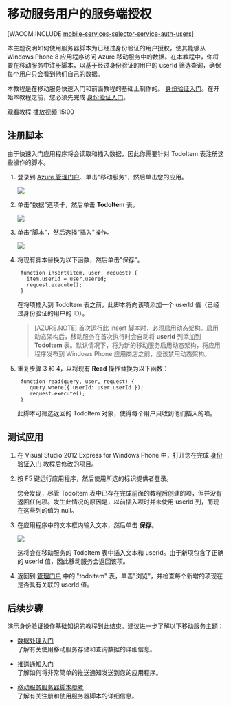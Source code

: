 <properties pageTitle="服务端授权 （Windows Phone） | 移动开发人员中心" metaKeywords="" description="了解如何在 Azure 移动服务的 JavaScript 后端对用户授权。" metaCanonical="" services="" documentationCenter="Mobile" title="Service-side authorization of Mobile Services users" authors="glenga" solutions="" manager="" editor="" />

# 移动服务用户的服务端授权

[WACOM.INCLUDE [mobile-services-selector-service-auth-users](../includes/mobile-services-selector-service-auth-users.md)]	


<div class="dev-onpage-video-clear clearfix">
<div class="dev-onpage-left-content">

<p>本主题说明如何使用服务器脚本为已经过身份验证的用户授权，使其能够从 Windows Phone 8 应用程序访问 Azure 移动服务中的数据。在本教程中，你将要在移动服务中注册脚本，以基于经过身份验证的用户的 userId 筛选查询，确保每个用户只会看到他们自己的数据。</p>
<p>本教程是在移动服务快速入门和前面教程的基础上制作的。 <a href="/zh-cn/documentation/articles/mobile-services-javascript-backend-windows-store-dotnet-get-started-with-users-wp8">身份验证入门</a>。在开始本教程之前，您必须先完成 <a href="/zh-cn/documentation/articles/mobile-services-javascript-backend-windows-store-dotnet-get-started-with-users-wp8">身份验证入门</a>。</p>
</div>
<div class="dev-onpage-video-wrapper"><a href="http://go.microsoft.com/fwlink/?LinkId=298630" target="_blank" class="label">观看教程</a> <a style="background-image: url('/media/devcenter/mobile/videos/mobile-wp8-scripts-for-authentication-180x120.png') !important;" href="http://go.microsoft.com/fwlink/?LinkId=298630" target="_blank" class="dev-onpage-video"><span class="icon">播放视频</span></a> <span class="time">15:00</span></div>
</div> 

## <a name="register-scripts"></a>注册脚本
由于快速入门应用程序将会读取和插入数据，因此你需要针对 TodoItem 表注册这些操作的脚本。

1. 登录到 [Azure 管理门户]、单击"移动服务"，然后单击您的应用。 

   	![][0]

2. 单击"数据"选项卡，然后单击 **TodoItem** 表。

   	![][1]

3. 单击"脚本"，然后选择"插入"操作。

   	![][2]

4. 将现有脚本替换为以下函数，然后单击"保存"。

        function insert(item, user, request) {
          item.userId = user.userId;    
          request.execute();
        }

    在将项插入到 TodoItem 表之前，此脚本将向该项添加一个 userId 值（已经过身份验证的用户的 ID）。 

    > [AZURE.NOTE] 首次运行此 insert 脚本时，必须启用动态架构。启用动态架构后，移动服务在首次执行时会自动将 **userId** 列添加到 **TodoItem** 表。默认情况下，将为新的移动服务启用动态架构，将应用程序发布到 Windows Phone 应用商店之前，应该禁用动态架构。


5. 重复步骤 3 和 4，以将现有 **Read** 操作替换为以下函数：

        function read(query, user, request) {
           query.where({ userId: user.userId });    
           request.execute();
        }

   	此脚本可筛选返回的 TodoItem 对象，使得每个用户只收到他们插入的项。

## 测试应用

1. 在 Visual Studio 2012 Express for Windows Phone 中，打开您在完成 [身份验证入门] 教程后修改的项目。

2. 按 F5 键运行应用程序，然后使用所选的标识提供者登录。 

   	您会发现，尽管 TodoItem 表中已存在完成前面的教程后创建的项，但并没有返回任何项。发生此情况的原因是，以前插入项时并未使用 userId 列，而现在这些列的值为 null。

3. 在应用程序中的文本框内输入文本，然后单击 **保存**。

   	![][3]

   	这将会在移动服务的 TodoItem 表中插入文本和 userId。由于新项包含了正确的 userId 值，因此移动服务会返回该项。

5. 返回到 [管理门户][Azure 管理门户] 中的 "todoitem" 表，单击"浏览"，并检查每个新增的项现在是否具有关联的 userId 值。

## 后续步骤

演示身份验证操作基础知识的教程到此结束。建议进一步了解以下移动服务主题：

* [数据处理入门]
  <br/>了解有关使用移动服务存储和查询数据的详细信息。

* [推送通知入门] 
  <br/>了解如何将非常简单的推送通知发送到您的应用程序。

* [移动服务服务器脚本参考]
  <br/>了解有关注册和使用服务器脚本的详细信息。

<!-- Anchors. -->
[注册服务器脚本]: #register-scripts
[后续步骤]:#next-steps

<!-- Images. -->
[0]: ./media/mobile-services-windows-phone-authorize-users-in-scripts/mobile-services-selection.png
[1]: ./media/mobile-services-windows-phone-authorize-users-in-scripts/mobile-portal-data-tables.png
[2]: ./media/mobile-services-windows-phone-authorize-users-in-scripts/mobile-insert-script-users.png
[3]: ./media/mobile-services-windows-phone-authorize-users-in-scripts/mobile-quickstart-startup-wp8.png

<!-- URLs. -->
[移动服务服务器脚本参考]: /zh-cn/documentation/articles/mobile-services-how-to-use-server-scripts/
[我的应用程序仪表板]: http://go.microsoft.com/fwlink/?LinkId=262039
[移动服务入门]: /zh-cn/documentation/articles/mobile-services-javascript-backend-windows-store-dotnet-get-started/#create-new-service
[数据处理入门]: /zh-cn/documentation/articles/mobile-services-javascript-backend-windows-store-dotnet-get-started-with-data-wp8
[身份验证入门]: /zh-cn/documentation/articles/mobile-services-javascript-backend-windows-store-dotnet-get-started-with-users-wp8
[推送通知入门]: /zh-cn/documentation/articles/mobile-services-javascript-backend-windows-store-dotnet-get-started-with-push-wp8

[Azure 管理门户]: https://manage.windowsazure.cn/
